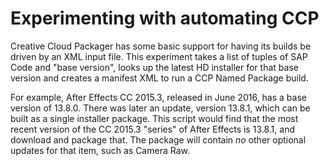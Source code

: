 # Experimenting with automating CCP

Creative Cloud Packager has some basic support for having its builds be driven by an XML input file. This experiment takes a list of tuples of SAP Code and "base version", looks up the latest HD installer for that base version and creates a manifest XML to run a CCP Named Package build.

For example, After Effects CC 2015.3, released in June 2016, has a base version of 13.8.0. There was later an update, version 13.8.1, which can be built as a single installer package. This script would find that the most recent version of the CC 2015.3 "series" of After Effects is 13.8.1, and download and package that. The package will contain _no_ other optional updates for that item, such as Camera Raw.

